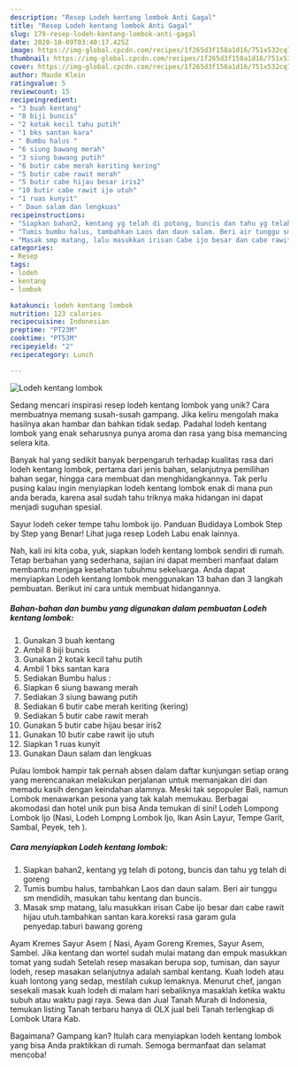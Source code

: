 ```yaml
---
description: "Resep Lodeh kentang lombok Anti Gagal"
title: "Resep Lodeh kentang lombok Anti Gagal"
slug: 179-resep-lodeh-kentang-lombok-anti-gagal
date: 2020-10-09T03:40:17.425Z
image: https://img-global.cpcdn.com/recipes/1f265d3f158a1d16/751x532cq70/lodeh-kentang-lombok-foto-resep-utama.jpg
thumbnail: https://img-global.cpcdn.com/recipes/1f265d3f158a1d16/751x532cq70/lodeh-kentang-lombok-foto-resep-utama.jpg
cover: https://img-global.cpcdn.com/recipes/1f265d3f158a1d16/751x532cq70/lodeh-kentang-lombok-foto-resep-utama.jpg
author: Maude Klein
ratingvalue: 5
reviewcount: 15
recipeingredient:
- "3 buah kentang"
- "8 biji buncis"
- "2 kotak kecil tahu putih"
- "1 bks santan kara"
- " Bumbu halus "
- "6 siung bawang merah"
- "3 siung bawang putih"
- "6 butir cabe merah keriting kering"
- "5 butir cabe rawit merah"
- "5 butir cabe hijau besar iris2"
- "10 butir cabe rawit ijo utuh"
- "1 ruas kunyit"
- " Daun salam dan lengkuas"
recipeinstructions:
- "Siapkan bahan2, kentang yg telah di potong, buncis dan tahu yg telah di goreng"
- "Tumis bumbu halus, tambahkan Laos dan daun salam. Beri air tunggu sm mendidih, masukan tahu kentang dan buncis."
- "Masak smp matang, lalu masukkan irisan Cabe ijo besar dan cabe rawit hijau utuh.tambahkan santan kara.koreksi rasa garam gula penyedap.taburi bawang goreng"
categories:
- Resep
tags:
- lodeh
- kentang
- lombok

katakunci: lodeh kentang lombok 
nutrition: 123 calories
recipecuisine: Indonesian
preptime: "PT23M"
cooktime: "PT53M"
recipeyield: "2"
recipecategory: Lunch

---
```



![Lodeh kentang lombok](https://img-global.cpcdn.com/recipes/1f265d3f158a1d16/751x532cq70/lodeh-kentang-lombok-foto-resep-utama.jpg)

Sedang mencari inspirasi resep lodeh kentang lombok yang unik? Cara membuatnya memang susah-susah gampang. Jika keliru mengolah maka hasilnya akan hambar dan bahkan tidak sedap. Padahal lodeh kentang lombok yang enak seharusnya punya aroma dan rasa yang bisa memancing selera kita.

Banyak hal yang sedikit banyak berpengaruh terhadap kualitas rasa dari lodeh kentang lombok, pertama dari jenis bahan, selanjutnya pemilihan bahan segar, hingga cara membuat dan menghidangkannya. Tak perlu pusing kalau ingin menyiapkan lodeh kentang lombok enak di mana pun anda berada, karena asal sudah tahu triknya maka hidangan ini dapat menjadi suguhan spesial.

Sayur lodeh ceker tempe tahu lombok ijo. Panduan Budidaya Lombok Step by Step yang Benar! Lihat juga resep Lodeh Labu enak lainnya.


Nah, kali ini kita coba, yuk, siapkan lodeh kentang lombok sendiri di rumah. Tetap berbahan yang sederhana, sajian ini dapat memberi manfaat dalam membantu menjaga kesehatan tubuhmu sekeluarga. Anda dapat menyiapkan Lodeh kentang lombok menggunakan 13 bahan dan 3 langkah pembuatan. Berikut ini cara untuk membuat hidangannya.

<!--inarticleads1-->

##### Bahan-bahan dan bumbu yang digunakan dalam pembuatan Lodeh kentang lombok:

1. Gunakan 3 buah kentang
1. Ambil 8 biji buncis
1. Gunakan 2 kotak kecil tahu putih
1. Ambil 1 bks santan kara
1. Sediakan  Bumbu halus :
1. Siapkan 6 siung bawang merah
1. Sediakan 3 siung bawang putih
1. Sediakan 6 butir cabe merah keriting (kering)
1. Sediakan 5 butir cabe rawit merah
1. Gunakan 5 butir cabe hijau besar iris2
1. Gunakan 10 butir cabe rawit ijo utuh
1. Siapkan 1 ruas kunyit
1. Gunakan  Daun salam dan lengkuas


Pulau lombok hampir tak pernah absen dalam daftar kunjungan setiap orang yang merencanakan melakukan perjalanan untuk memanjakan diri dan memadu kasih dengan keindahan alamnya. Meski tak sepopuler Bali, namun Lombok menawarkan pesona yang tak kalah memukau. Berbagai akomodasi dan hotel unik pun bisa Anda temukan di sini! Lodeh Lompong Lombok Ijo (Nasi, Lodeh Lompng Lombok Ijo, Ikan Asin Layur, Tempe Garit, Sambal, Peyek, teh ). 

<!--inarticleads2-->

##### Cara menyiapkan Lodeh kentang lombok:

1. Siapkan bahan2, kentang yg telah di potong, buncis dan tahu yg telah di goreng
1. Tumis bumbu halus, tambahkan Laos dan daun salam. Beri air tunggu sm mendidih, masukan tahu kentang dan buncis.
1. Masak smp matang, lalu masukkan irisan Cabe ijo besar dan cabe rawit hijau utuh.tambahkan santan kara.koreksi rasa garam gula penyedap.taburi bawang goreng


Ayam Kremes Sayur Asem ( Nasi, Ayam Goreng Kremes, Sayur Asem, Sambel. Jika kentang dan wortel sudah mulai matang dan empuk masukkan tomat yang sudah Setelah resep masakan berupa sop, tumisan, dan sayur lodeh, resep masakan selanjutnya adalah sambal kentang. Kuah lodeh atau kuah lontong yang sedap, mestilah cukup lemaknya. Menurut chef, jangan sesekali masak kuah lodeh di malam hari sebaliknya masaklah ketika waktu subuh atau waktu pagi raya. Sewa dan Jual Tanah Murah di Indonesia, temukan listing Tanah terbaru hanya di OLX jual beli Tanah terlengkap di Lombok Utara Kab. 

Bagaimana? Gampang kan? Itulah cara menyiapkan lodeh kentang lombok yang bisa Anda praktikkan di rumah. Semoga bermanfaat dan selamat mencoba!
